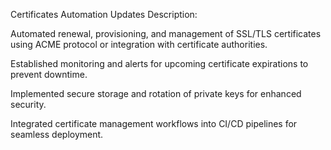Certificates Automation Updates
Description:

Automated renewal, provisioning, and management of SSL/TLS certificates using ACME protocol or integration with certificate authorities.

Established monitoring and alerts for upcoming certificate expirations to prevent downtime.

Implemented secure storage and rotation of private keys for enhanced security.

Integrated certificate management workflows into CI/CD pipelines for seamless deployment.
